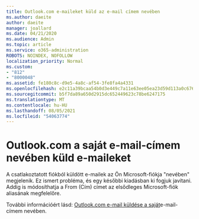 ```yaml
---
title: Outlook.com e-maileket küld az e-mail címem nevében
ms.author: daeite
author: daeite
manager: joallard
ms.date: 04/21/2020
ms.audience: Admin
ms.topic: article
ms.service: o365-administration
ROBOTS: NOINDEX, NOFOLLOW
localization_priority: Normal
ms.custom:
- "812"
- "8000048"
ms.assetid: fe180c8c-d9e5-4a8c-af54-3fe8fa4a4331
ms.openlocfilehash: e2c11a39bcaa54b0d3e449c7a11e63ee05ea23d59d113a0c6767b4ddd6c988f5
ms.sourcegitcommit: b5f7da89a650d2915dc652449623c78be6247175
ms.translationtype: MT
ms.contentlocale: hu-HU
ms.lasthandoff: 08/05/2021
ms.locfileid: "54063774"
---
```

# <a name="outlookcom-sends-email-on-behalf-of-my-email-address"></a>Outlook.com a saját e-mail-címem nevében küld e-maileket

A csatlakoztatott fiókból küldött e-mailek az Ön Microsoft-fiókja "nevében" megjelenik. Ez ismert probléma, és egy későbbi kiadásban ki fogjuk javítani. Addig is módosíthatja a From (Cím) címet az elsődleges Microsoft-fiók aliasának megfelelőre.
  
További információért lásd: [Outlook.com e-mail küldése a saját](https://support.office.com/article/2c2b4d9f-0203-42c6-b2d2-b8aba1386e75?wt.mc_id=Office_Outlook_com_Alchemy)e-mail-címem nevében.
